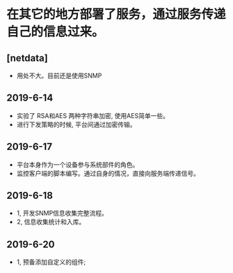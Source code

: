 # 在其它的地方部署了服务，通过服务传递自己的信息过来。


## [netdata]
- 用处不大。目前还是使用SNMP


## 2019-6-14
- 实验了 RSA和AES 两种字符串加密, 使用AES简单一些。
- 进行下发策略的时候, 平台间通过加密传输。

## 2019-6-17
- 平台本身作为一个设备参与系统部件的角色。
- 监控客户端的脚本编写。通过自身的情况，直接向服务端传递信号。

## 2019-6-18
- 1, 开发SNMP信息收集完整流程。
- 2, 信息收集统计和入库。

## 2019-6-20
- 1, 预备添加自定义的组件; 
